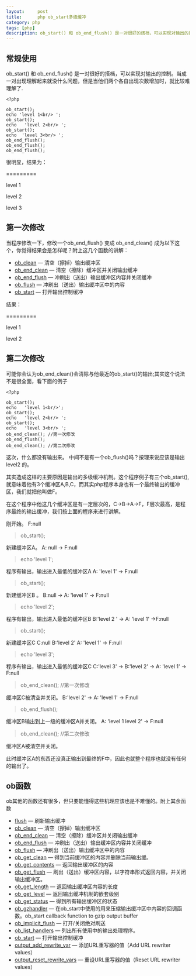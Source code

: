 ```yaml
---
layout:     post
title:      php ob_start多级缓冲
category: php
tags: [php]
description: ob_start() 和 ob_end_flush() 是一对很好的搭档，可以实现对输出的控制。当成一对出现理解起来就没什么问题，但是当他们两个各自出现次数增加时，就比较难理解了.
---
```


## 常规使用

ob_start() 和 ob_end_flush() 是一对很好的搭档，可以实现对输出的控制。当成一对出现理解起来就没什么问题，但是当他们两个各自出现次数增加时，就比较难理解了.

```
<?php

ob_start();
echo 'level 1<br/> ';
ob_start();
echo   'level 2<br/> ';
ob_start();
echo  'level 3<br/> ';
ob_end_flush();
ob_end_flush();
ob_end_flush();
```

很明显，结果为：

=========

level 1

level 2

level 3

## 第一次修改

当程序修改一下，修改一个ob_end_flush() 变成 ob_end_clean() 成为以下这个，你觉得结果会是怎样呢？附上这几个函数的讲解：


- [ob_clean](http://cn2.php.net/manual/zh/function.ob-clean.php) — 清空（擦掉）输出缓冲区
- [ob_end_clean](http://cn2.php.net/manual/zh/function.ob-end-clean.php) — 清空（擦除）缓冲区并关闭输出缓冲
- [ob_end_flush](http://cn2.php.net/manual/zh/function.ob-end-flush.php) — 冲刷出（送出）输出缓冲区内容并关闭缓冲
- [ob_flush](http://cn2.php.net/manual/zh/function.ob-flush.php) — 冲刷出（送出）输出缓冲区中的内容
- [ob_start](http://cn2.php.net/manual/zh/function.ob-start.php) — 打开输出控制缓冲


结果：

=========

level 1

level 2

## 第二次修改

可能你会认为ob_end_clean()会清除与他最近的ob_start()的输出;其实这个说法不是很全面，看下面的例子

```
<?php

ob_start();
echo   'level 1<br/>';
ob_start();
echo   'level 2<br/> ';
ob_start();
echo   'level 3<br/> ';
ob_end_clean(); //第一次修改
ob_end_flush();
ob_end_clean(); //第二次修改
```

这次，什么都没有输出来。
中间不是有一个ob_flush()吗？按理来说应该是输出  level2 的。

其实造成这样的主要原因是输出的多级缓冲机制。这个程序例子有三个ob_start(),就意味着他有3个缓冲区A,B,C，而其实php程序本身也有一个最终输出的缓冲区，我们就把他叫做F。

在这个程序中他这几个缓冲区是有一定层次的，C->B->A->F，F层次最高，是程序最终的输出缓冲，我们按上面的程序来进行讲解。

刚开始。  F:null 

>ob_start();

新建缓冲区A。  A: null -> F:null

>echo   'level 1';

程序有输出，输出进入最低的缓冲区A  A: 'level 1' -> F:null

>ob_start(); 

新建缓冲区B 。 B:null  ->  A: 'level 1' -> F:null

>echo   'level 2';

程序有输出，输出进入最低的缓冲区B     B:'level 2 ' ->  A: 'level 1' ->F:null

>ob_start();

新建缓冲区C   C:null  B:'level 2'   A: 'level 1' -> F:null

>echo   'level 3';

程序有输出，输出进入最低的缓冲区C    C:'level 3'  ->  B:'level 2'  ->  A: 'level 1' -> F:null

>ob_end_clean(); //第一次修改

缓冲区C被清空并关闭。  B:'level 2'  ->  A: 'level 1' -> F:null

>ob_end_flush();

缓冲区B输出到上一级的缓冲区A并关闭。   A: 'level 1 level 2' -> F:null

>ob_end_clean(); //第二次修改

缓冲区A被清空并关闭。

此时缓冲区A的东西还没真正输出到最终的F中，因此也就整个程序也就没有任何的输出了。

## ob函数

ob其他的函数还有很多，但只要能懂得这些机理应该也是不难懂的。附上其余函数

- [flush](http://cn2.php.net/manual/zh/function.flush.php) — 刷新输出缓冲
- [ob_clean](http://cn2.php.net/manual/zh/function.ob-clean.php) — 清空（擦掉）输出缓冲区
- [ob_end_clean](http://cn2.php.net/manual/zh/function.ob-end-clean.php) — 清空（擦除）缓冲区并关闭输出缓冲
- [ob_end_flush](http://cn2.php.net/manual/zh/function.ob-end-flush.php) — 冲刷出（送出）输出缓冲区内容并关闭缓冲
- [ob_flush](http://cn2.php.net/manual/zh/function.ob-flush.php) — 冲刷出（送出）输出缓冲区中的内容
- [ob_get_clean](http://cn2.php.net/manual/zh/function.ob-get-clean.php) — 得到当前缓冲区的内容并删除当前输出缓。
- [ob_get_contents](http://cn2.php.net/manual/zh/function.ob-get-contents.php) — 返回输出缓冲区的内容
- [ob_get_flush](http://cn2.php.net/manual/zh/function.ob-get-flush.php) — 刷出（送出）缓冲区内容，以字符串形式返回内容，并关闭输出缓冲区。
- [ob_get_length](http://cn2.php.net/manual/zh/function.ob-get-length.php) — 返回输出缓冲区内容的长度
- [ob_get_level](http://cn2.php.net/manual/zh/function.ob-get-level.php) — 返回输出缓冲机制的嵌套级别
- [ob_get_status](http://cn2.php.net/manual/zh/function.ob-get-status.php) — 得到所有输出缓冲区的状态
- [ob_gzhandler](http://cn2.php.net/manual/zh/function.ob-gzhandler.php) — 在ob_start中使用的用来压缩输出缓冲区中内容的回调函数。ob_start callback function to gzip output buffer
- [ob_implicit_flush](http://cn2.php.net/manual/zh/function.ob-implicit-flush.php) — 打开/关闭绝对刷送
- [ob_list_handlers](http://cn2.php.net/manual/zh/function.ob-list-handlers.php) — 列出所有使用中的输出处理程序。
- [ob_start](http://cn2.php.net/manual/zh/function.ob-start.php) — 打开输出控制缓冲
- [output_add_rewrite_var](http://cn2.php.net/manual/zh/function.output-add-rewrite-var.php) — 添加URL重写器的值（Add URL rewriter values）
- [output_reset_rewrite_vars](http://cn2.php.net/manual/zh/function.output-reset-rewrite-vars.php) — 重设URL重写器的值（Reset URL rewriter values）


